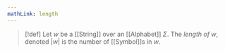 ```yaml
---
mathLink: length
---
```

>[!def]
>Let $w$ be a [[String]] over an [[Alphabet]] $\Sigma$. The *length of $w$*, denoted $|w|$ is the number of [[Symbol]]s in $w$.